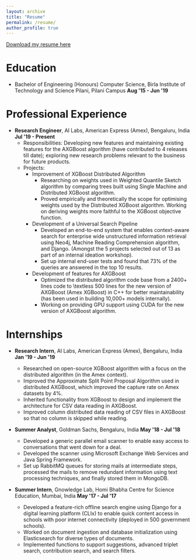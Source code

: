 ```yaml
---
layout: archive
title: "Resume"
permalink: /resume/
author_profile: true
---
```


<p style="text-decoration:underline;"><a href="https://vigneshn1997.github.io/files/Vignesh_resume.pdf">Download my resume here</a></p>

Education
======
* Bachelor of Engineering (Honours) Computer Science, Birla Institute of Technology and Science Pilani, Pilani Campus  **Aug '15 - Jun '19**  


Professional Experience
======
* **Research Engineer**, AI Labs, American Express (Amex), Bengaluru, India     **Jul '19 - Present**
  * Responsibilities: Developing new features and maintaining existing features for the AXGBoost algorithm (have contributed to 4 releases till date); exploring new research problems relevant to the business for future products.
  * Projects:
    * Improvement of XGBoost Distributed Algorithm
        * Researching on weights used in Weighted Quantile Sketch algorithm by comparing trees built using Single Machine and Distributed XGBoost algorithm.
        * Proved empirically and theoretically the scope for optimising weights used by the Distributed XGBoost algorithm. Working on deriving weights more faithful to the XGBoost objective function.
    * Development of a Universal Search Pipeline
        * Developed an end-to-end system that enables context-aware search for enterprise wide unstructured information retrieval using Neo4j, Machine Reading Comprehension algorithm, and Django. (Amongst the 5 projects selected out of 13 as part of an internal ideation workshop).
        * Set up internal end-user tests and found that 73% of the queries are answered in the top 10 results.
    * Development of features for AXGBoost
        * Optimized the distributed algorithm code base from a 2400+ lines code to \textless 500 lines for the new version of AXGBoost (Amex XGBoost) in C++ for better maintainability (has been used in building 10,000+ models internally).
        * Working on providing GPU support using CUDA for the new version of AXGBoost algorithm.

Internships
======
* **Research Intern**, AI Labs, American Express (Amex), Bengaluru, India     **Jan '19 - Jun '19**
    * Researched on open-source XGBoost algorithm with a focus on the distributed algorithm (in the Amex context).
    * Improved the Approximate Split Point Proposal Algorithm used in distributed AXGBoost, which improved the capture rate on Amex datasets by 4%.
    * Inherited functionality from XGBoost to design and implement the architecture for CSV data reading in AXGBoost.
    * Improved column distributed data reading of CSV files in AXGBoost so that no column is skipped while reading.

* **Summer Analyst**, Goldman Sachs, Bengaluru, India     **May '18 - Jul '18**
    * Developed a generic parallel email scanner to enable easy access to conversations that went down for a deal.
    * Developed the scanner using Microsoft Exchange Web Services and Java Spring Framework.
    * Set up RabbitMQ queues for storing mails at intermediate steps, processed the mails to remove redundant information using text processing techniques, and finally stored them in MongoDB.

* **Summer Intern**, Gnowledge Lab, Homi Bhabha Centre for Science Education, Mumbai, India     **May '17 - Jul '17**
    * Developed a feature-rich offline search engine using Django for a digital learning platform (CLIx) to enable quick content access in schools with poor internet connectivity (deployed in 500 government schools).
    * Worked on document ingestion and database initialization using Elasticsearch for diverse types of documents.
    * Implemented functions to support suggestions, advanced triplet search, contribution search, and search filters.